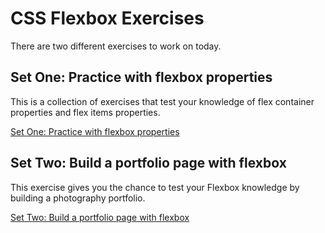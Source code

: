 # CSS Flexbox Exercises

There are two different exercises to work on today.

## Set One: Practice with flexbox properties

This is a collection of exercises that test your knowledge of flex container properties and flex items properties.

[Set One: Practice with flexbox properties](./mini-exercises/README.md)

## Set Two: Build a portfolio page with flexbox

This exercise gives you the chance to test your Flexbox knowledge by building a photography portfolio.

[Set Two: Build a portfolio page with flexbox](./portfolio/README.md)
